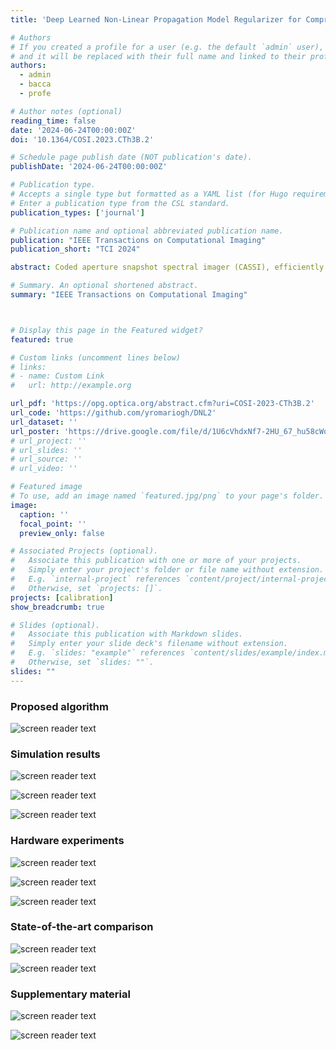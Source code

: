 ```yaml
---
title: 'Deep Learned Non-Linear Propagation Model Regularizer for Compressive Spectral Imaging'

# Authors
# If you created a profile for a user (e.g. the default `admin` user), write the username (folder name) here
# and it will be replaced with their full name and linked to their profile.
authors:
  - admin
  - bacca
  - profe

# Author notes (optional)
reading_time: false
date: '2024-06-24T00:00:00Z'
doi: '10.1364/COSI.2023.CTh3B.2'

# Schedule page publish date (NOT publication's date).
publishDate: '2024-06-24T00:00:00Z'

# Publication type.
# Accepts a single type but formatted as a YAML list (for Hugo requirements).
# Enter a publication type from the CSL standard.
publication_types: ['journal']

# Publication name and optional abbreviated publication name.
publication: "IEEE Transactions on Computational Imaging"
publication_short: "TCI 2024"

abstract: Coded aperture snapshot spectral imager (CASSI), efficiently captures 3D spectral images by sensing 2D projections of the scene. While CASSI offers a substantial reduction in acquisition time, compared to traditional scanning optical systems, it requires a reconstruction post-processing step. Furthermore, to obtain high-quality reconstructions, an accurate propagation model is required. Notably, CASSI exhibits a variant spatio-spectral sensor response, making it difficult to acquire an accurate propagation model. To address these inherent limitations, this work proposes to learn a deep non-linear fully differentiable propagation model that can be used as a regularizer within an optimization-based reconstruction algorithm. The proposed approach trains the non-linear spatially-variant propagation model using paired compressed measurements and spectral images, by employing side information only in the calibration step. From the deep propagation model incorporation into a plug-and-play alternating direction method of multipliers framework, our proposed method outperforms traditional CASSI linear-based models. Extensive simulations and a testbed implementation validate the efficacy of the proposed methodology. 

# Summary. An optional shortened abstract.
summary: "IEEE Transactions on Computational Imaging"



# Display this page in the Featured widget?
featured: true

# Custom links (uncomment lines below)
# links:
# - name: Custom Link
#   url: http://example.org

url_pdf: 'https://opg.optica.org/abstract.cfm?uri=COSI-2023-CTh3B.2'
url_code: 'https://github.com/yromariogh/DNL2'
url_dataset: ''
url_poster: 'https://drive.google.com/file/d/1U6cVhdxNf7-2HU_67_hu58cWoxDE-fu7/view?usp=sharing'
# url_project: ''
# url_slides: ''
# url_source: ''
# url_video: ''

# Featured image
# To use, add an image named `featured.jpg/png` to your page's folder.
image:
  caption: ''
  focal_point: ''
  preview_only: false

# Associated Projects (optional).
#   Associate this publication with one or more of your projects.
#   Simply enter your project's folder or file name without extension.
#   E.g. `internal-project` references `content/project/internal-project/index.md`.
#   Otherwise, set `projects: []`.
projects: [calibration]
show_breadcrumb: true

# Slides (optional).
#   Associate this publication with Markdown slides.
#   Simply enter your slide deck's filename without extension.
#   E.g. `slides: "example"` references `content/slides/example/index.md`.
#   Otherwise, set `slides: ""`.
slides: ""
---
```


### Proposed algorithm
![screen reader text](/TCI2024/ALGORITHM.png "")

### Simulation results

![screen reader text](/TCI2024/Ys_by_deg_level_white+Mx.png "Fig. 3.   Simulated measurement $\mathbf{y}_i$ for each degradation level $D_i$. (b) Absolute error of each simulated measurement with respect to the non-degradation scenario $\mathbf{y}_0=\mathbf{Hx}$. (c) Improved measurement obtained with the $\text{DNL}^2$ model. (d) Absolute error of each simulated measurement with respect to the improved measurement. The evident reduction in error across degradation levels underscores its robustness and independence.")

![screen reader text](/TCI2024/ARAD_METRICS_NL+SNR.png "Fig. 4.   (a) Simulation results and ablation studies of $\lambda_1$ under each degradation level in the ARAD dataset. Note the improvement in the different metrics by increasing the proposed regularizer influence through the coefficient $\lambda_1$, with $\lambda_1=0$ as the baseline PnP with the linear propagation model. (b) Average results of different testing images evaluating the impact of additional noise at the highest degradation level $D_4$ from the ARAD dataset.")

![screen reader text](/TCI2024/TABLE_iv.png ".")

### Hardware experiments

![screen reader text](/TCI2024/PSNRvsPSNR+Convergence+Split_Results.png "Fig. 5.   (a) Average PSNR of the estimated measurements with $\text{DNL}^2$ model through iterations. (b) Comparison between the $\text{DNL}^2$ measurement performance and reconstruction quality using $\lambda=1$. (c) Convergence of the $\text{DNL}^2$ recovery loss. (d-f) Reconstruction quality with real data and ablation studies of the proposed regularizer influence, $\lambda_1$. The quality of the reconstructions shows a significant improvement, with an increase of nearly 3 dB in PSNR compared to the simple propagation model (i.e., $\lambda_1=0$).")

![screen reader text](/TCI2024/4x6-LABands.png "Fig. 6.   Some recovered spectral bands for an acquired testing spectral image. Note the visual and metric improvement in the false RGB representation and across the spectral bands using the $\text{DNL}^2$ model, i.e., $\lambda_1=1$.")

![screen reader text](/TCI2024/X_and_morePSfs.png "Fig. 7.   The input of the $\text{DNL}^2$ model is the spectral image in (a) resulting in a set of spatio-spectrally variant PSFs within the domain of the compressed measurements, which are spectrally plotted in (b) and two of them are zoomed in (d). The linear propagation model PSF is shown in (c).")

### State-of-the-art comparison

![screen reader text](/TCI2024/TABLE_vi.png ".")

![screen reader text](/TCI2024/LAB.png "Fig. 8.   Experimental reconstructions comparison as false RGB and corresponding signatures between Song et al.'s [22] and DNL² propagation model. Note the visual and quantitative improvement for the three testing images and in the corresponding spectral signatures at points A, B, and C.")


### Supplementary material

![screen reader text](/TCI2024/TABLE_vi.png ".")

![screen reader text](/TCI2024/LAB.png "Fig. 8.   Experimental reconstructions comparison as false RGB and corresponding signatures between Song et al.'s [22] and DNL² propagation model. Note the visual and quantitative improvement for the three testing images and in the corresponding spectral signatures at points A, B, and C.")


